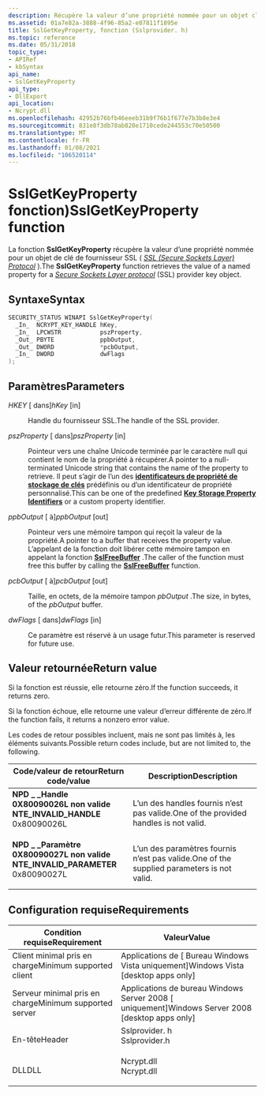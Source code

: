 ```yaml
---
description: Récupère la valeur d’une propriété nommée pour un objet clé de fournisseur SSL (SSL (Secure Sockets Layer) Protocol).
ms.assetid: 01a7e82a-3888-4f96-85a2-e07811f1895e
title: SslGetKeyProperty, fonction (Sslprovider. h)
ms.topic: reference
ms.date: 05/31/2018
topic_type:
- APIRef
- kbSyntax
api_name:
- SslGetKeyProperty
api_type:
- DllExport
api_location:
- Ncrypt.dll
ms.openlocfilehash: 42952b76bfb46eeeb31b9f76b1f677e7b3b8e3e4
ms.sourcegitcommit: 831e8f3db78ab820e1710cede244553c70e50500
ms.translationtype: MT
ms.contentlocale: fr-FR
ms.lasthandoff: 01/08/2021
ms.locfileid: "106520114"
---
```

# <a name="sslgetkeyproperty-function"></a><span data-ttu-id="e5c70-103">SslGetKeyProperty fonction)</span><span class="sxs-lookup"><span data-stu-id="e5c70-103">SslGetKeyProperty function</span></span>

<span data-ttu-id="e5c70-104">La fonction **SslGetKeyProperty** récupère la valeur d’une propriété nommée pour un objet de clé de fournisseur SSL ( [*SSL (Secure Sockets Layer) Protocol*](/windows/desktop/SecGloss/s-gly) ).</span><span class="sxs-lookup"><span data-stu-id="e5c70-104">The **SslGetKeyProperty** function retrieves the value of a named property for a [*Secure Sockets Layer protocol*](/windows/desktop/SecGloss/s-gly) (SSL) provider key object.</span></span>

## <a name="syntax"></a><span data-ttu-id="e5c70-105">Syntaxe</span><span class="sxs-lookup"><span data-stu-id="e5c70-105">Syntax</span></span>


```C++
SECURITY_STATUS WINAPI SslGetKeyProperty(
  _In_  NCRYPT_KEY_HANDLE hKey,
  _In_  LPCWSTR           pszProperty,
  _Out_ PBYTE             ppbOutput,
  _Out_ DWORD             *pcbOutput,
  _In_  DWORD             dwFlags
);
```



## <a name="parameters"></a><span data-ttu-id="e5c70-106">Paramètres</span><span class="sxs-lookup"><span data-stu-id="e5c70-106">Parameters</span></span>

<dl> <dt>

<span data-ttu-id="e5c70-107">*HKEY* \[ dans\]</span><span class="sxs-lookup"><span data-stu-id="e5c70-107">*hKey* \[in\]</span></span>
</dt> <dd>

<span data-ttu-id="e5c70-108">Handle du fournisseur SSL.</span><span class="sxs-lookup"><span data-stu-id="e5c70-108">The handle of the SSL provider.</span></span>

</dd> <dt>

<span data-ttu-id="e5c70-109">*pszProperty* \[ dans\]</span><span class="sxs-lookup"><span data-stu-id="e5c70-109">*pszProperty* \[in\]</span></span>
</dt> <dd>

<span data-ttu-id="e5c70-110">Pointeur vers une chaîne Unicode terminée par le caractère null qui contient le nom de la propriété à récupérer.</span><span class="sxs-lookup"><span data-stu-id="e5c70-110">A pointer to a null-terminated Unicode string that contains the name of the property to retrieve.</span></span> <span data-ttu-id="e5c70-111">Il peut s’agir de l’un des [**identificateurs de propriété de stockage de clés**](key-storage-property-identifiers.md) prédéfinis ou d’un identificateur de propriété personnalisé.</span><span class="sxs-lookup"><span data-stu-id="e5c70-111">This can be one of the predefined [**Key Storage Property Identifiers**](key-storage-property-identifiers.md) or a custom property identifier.</span></span>

</dd> <dt>

<span data-ttu-id="e5c70-112">*ppbOutput* \[ à\]</span><span class="sxs-lookup"><span data-stu-id="e5c70-112">*ppbOutput* \[out\]</span></span>
</dt> <dd>

<span data-ttu-id="e5c70-113">Pointeur vers une mémoire tampon qui reçoit la valeur de la propriété.</span><span class="sxs-lookup"><span data-stu-id="e5c70-113">A pointer to a buffer that receives the property value.</span></span> <span data-ttu-id="e5c70-114">L’appelant de la fonction doit libérer cette mémoire tampon en appelant la fonction [**SslFreeBuffer**](sslfreebuffer.md) .</span><span class="sxs-lookup"><span data-stu-id="e5c70-114">The caller of the function must free this buffer by calling the [**SslFreeBuffer**](sslfreebuffer.md) function.</span></span>

</dd> <dt>

<span data-ttu-id="e5c70-115">*pcbOutput* \[ à\]</span><span class="sxs-lookup"><span data-stu-id="e5c70-115">*pcbOutput* \[out\]</span></span>
</dt> <dd>

<span data-ttu-id="e5c70-116">Taille, en octets, de la mémoire tampon *pbOutput* .</span><span class="sxs-lookup"><span data-stu-id="e5c70-116">The size, in bytes, of the *pbOutput* buffer.</span></span>

</dd> <dt>

<span data-ttu-id="e5c70-117">*dwFlags* \[ dans\]</span><span class="sxs-lookup"><span data-stu-id="e5c70-117">*dwFlags* \[in\]</span></span>
</dt> <dd>

<span data-ttu-id="e5c70-118">Ce paramètre est réservé à un usage futur.</span><span class="sxs-lookup"><span data-stu-id="e5c70-118">This parameter is reserved for future use.</span></span>

</dd> </dl>

## <a name="return-value"></a><span data-ttu-id="e5c70-119">Valeur retournée</span><span class="sxs-lookup"><span data-stu-id="e5c70-119">Return value</span></span>

<span data-ttu-id="e5c70-120">Si la fonction est réussie, elle retourne zéro.</span><span class="sxs-lookup"><span data-stu-id="e5c70-120">If the function succeeds, it returns zero.</span></span>

<span data-ttu-id="e5c70-121">Si la fonction échoue, elle retourne une valeur d’erreur différente de zéro.</span><span class="sxs-lookup"><span data-stu-id="e5c70-121">If the function fails, it returns a nonzero error value.</span></span>

<span data-ttu-id="e5c70-122">Les codes de retour possibles incluent, mais ne sont pas limités à, les éléments suivants.</span><span class="sxs-lookup"><span data-stu-id="e5c70-122">Possible return codes include, but are not limited to, the following.</span></span>



| <span data-ttu-id="e5c70-123">Code/valeur de retour</span><span class="sxs-lookup"><span data-stu-id="e5c70-123">Return code/value</span></span>                                                                                                                                                       | <span data-ttu-id="e5c70-124">Description</span><span class="sxs-lookup"><span data-stu-id="e5c70-124">Description</span></span>                                             |
|-------------------------------------------------------------------------------------------------------------------------------------------------------------------------|---------------------------------------------------------|
| <dl> <span data-ttu-id="e5c70-125"><dt>**NPD \_ \_Handle 0X80090026L non valide**</dt> <dt></dt></span><span class="sxs-lookup"><span data-stu-id="e5c70-125"><dt>**NTE\_INVALID\_HANDLE**</dt> <dt>0x80090026L</dt></span></span> </dl>    | <span data-ttu-id="e5c70-126">L’un des handles fournis n’est pas valide.</span><span class="sxs-lookup"><span data-stu-id="e5c70-126">One of the provided handles is not valid.</span></span><br/>    |
| <dl> <span data-ttu-id="e5c70-127"><dt>**NPD \_ \_Paramètre 0X80090027L non valide**</dt> <dt></dt></span><span class="sxs-lookup"><span data-stu-id="e5c70-127"><dt>**NTE\_INVALID\_PARAMETER**</dt> <dt>0x80090027L</dt></span></span> </dl> | <span data-ttu-id="e5c70-128">L’un des paramètres fournis n’est pas valide.</span><span class="sxs-lookup"><span data-stu-id="e5c70-128">One of the supplied parameters is not valid.</span></span><br/> |



 

## <a name="requirements"></a><span data-ttu-id="e5c70-129">Configuration requise</span><span class="sxs-lookup"><span data-stu-id="e5c70-129">Requirements</span></span>



| <span data-ttu-id="e5c70-130">Condition requise</span><span class="sxs-lookup"><span data-stu-id="e5c70-130">Requirement</span></span> | <span data-ttu-id="e5c70-131">Valeur</span><span class="sxs-lookup"><span data-stu-id="e5c70-131">Value</span></span> |
|-------------------------------------|------------------------------------------------------------------------------------------|
| <span data-ttu-id="e5c70-132">Client minimal pris en charge</span><span class="sxs-lookup"><span data-stu-id="e5c70-132">Minimum supported client</span></span><br/> | <span data-ttu-id="e5c70-133">Applications de \[ Bureau Windows Vista uniquement\]</span><span class="sxs-lookup"><span data-stu-id="e5c70-133">Windows Vista \[desktop apps only\]</span></span><br/>                                           |
| <span data-ttu-id="e5c70-134">Serveur minimal pris en charge</span><span class="sxs-lookup"><span data-stu-id="e5c70-134">Minimum supported server</span></span><br/> | <span data-ttu-id="e5c70-135">Applications de bureau Windows Server 2008 \[ uniquement\]</span><span class="sxs-lookup"><span data-stu-id="e5c70-135">Windows Server 2008 \[desktop apps only\]</span></span><br/>                                     |
| <span data-ttu-id="e5c70-136">En-tête</span><span class="sxs-lookup"><span data-stu-id="e5c70-136">Header</span></span><br/>                   | <dl> <span data-ttu-id="e5c70-137"><dt>Sslprovider. h</dt></span><span class="sxs-lookup"><span data-stu-id="e5c70-137"><dt>Sslprovider.h</dt></span></span> </dl> |
| <span data-ttu-id="e5c70-138">DLL</span><span class="sxs-lookup"><span data-stu-id="e5c70-138">DLL</span></span><br/>                      | <dl> <span data-ttu-id="e5c70-139"><dt>Ncrypt.dll</dt></span><span class="sxs-lookup"><span data-stu-id="e5c70-139"><dt>Ncrypt.dll</dt></span></span> </dl>    |



 


